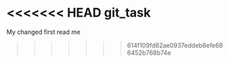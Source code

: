 <<<<<<< HEAD
git_task
=======
My changed first read me
>>>>>>> 614f109fd82ae0937eddeb8efe686452b768b74e
